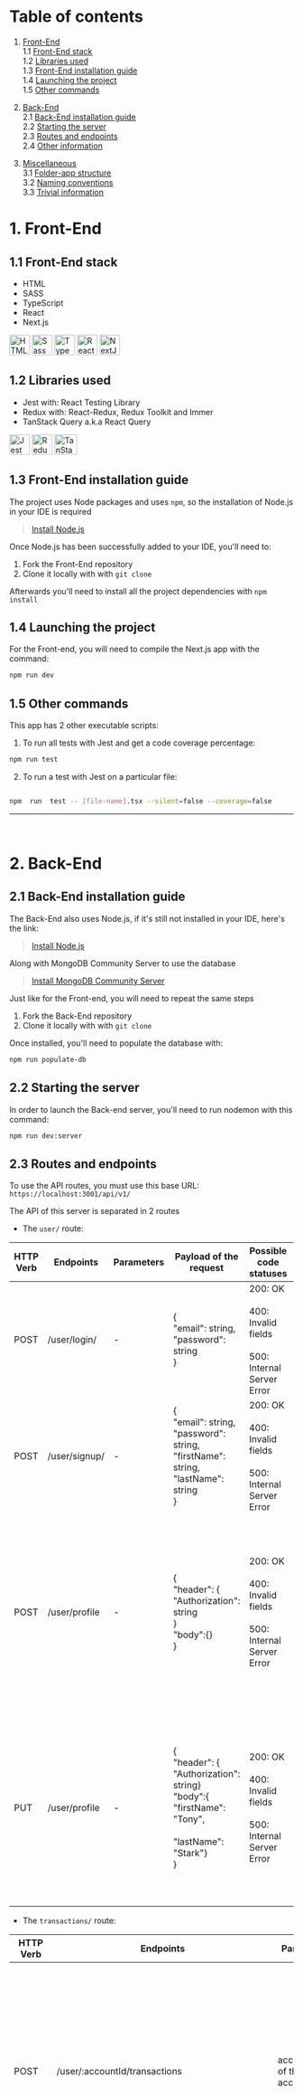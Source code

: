 
# Table of contents

1. [Front-End](#1-front-end) <br>
 1.1 [Front-End stack](#11-front-end-stack)<br>
 1.2 [Libraries used](#12-libraries-used)<br>
 1.3 [Front-End installation guide](#13-front-end-installation-guide)<br>
 1.4 [Launching the project](#14-launching-the-project)<br>
 1.5 [Other commands](#15-other-commands)<br>

2. [Back-End](#2-back-end) <br>
   2.1 [Back-End installation guide](#21-back-end-installation-guide)<br>
   2.2 [Starting the server](#22-starting-the-server)<br>
   2.3 [Routes and endpoints](#23-routes-and-endpoints)<br>
   2.4 [Other information](#24-other-information)<br>

3. [Miscellaneous](#3-miscellaneous) <br>
   3.1 [Folder-app structure](#31-folder-app-structure) <br>
   3.2 [Naming conventions](#32-naming-conventions) <br>
   3.3 [Trivial information](#33-trivial-information) <br>

# 1. Front-End

## 1.1 Front-End stack

- HTML
- SASS
- TypeScript
- React
- Next.js

<a href="https://developer.mozilla.org/en-US/docs/Glossary/HTML5" target="_blank" rel="noreferrer" title="HTML5"><img src="https://raw.githubusercontent.com/danielcranney/readme-generator/main/public/icons/skills/html5-colored.svg" width="36" height="36" alt="HTML5" /></a>
<a href="https://sass-lang.com/" target="_blank" rel="noreferrer" title="SASS"><img src="https://raw.githubusercontent.com/danielcranney/readme-generator/main/public/icons/skills/sass-colored.svg" width="36" height="36" alt="Sass" /></a>
<a href="https://www.typescriptlang.org/" target="_blank" rel="noreferrer" title="TypeScript"><img src="https://raw.githubusercontent.com/danielcranney/readme-generator/main/public/icons/skills/typescript-colored.svg" width="36" height="36" alt="TypeScript" /></a>
<a href="https://reactjs.org/" target="_blank" rel="noreferrer" title="React"><img src="https://raw.githubusercontent.com/danielcranney/readme-generator/main/public/icons/skills/react-colored.svg" width="36" height="36" alt="React" /></a>
<a href="https://nextjs.org/docs" target="_blank" rel="noreferrer" title="Next.js"><img src="https://raw.githubusercontent.com/danielcranney/readme-generator/main/public/icons/skills/nextjs-colored.svg" width="36" height="36" alt="NextJs" /></a>

## 1.2 Libraries used

- Jest with: React Testing Library
- Redux with: React-Redux, Redux Toolkit and Immer
- TanStack Query a.k.a React Query

<a href="https://jestjs.io/" target="_blank" rel="noreferrer" title="Jest"><img src="https://cdn.jsdelivr.net/gh/devicons/devicon/icons/jest/jest-plain.svg" width="36" height="36" alt="Jest" /></a>
<a href="https://redux.js.org" target="_blank" rel="noreferrer" title="Redux"><img src="https://raw.githubusercontent.com/danielcranney/readme-generator/main/public/icons/skills/redux-colored.svg" width="36" height="36" alt="Redux" /></a>
<a  href="https://tanstack.com/"  target="_blank"  rel="noreferrer" title="TanStackQuery a.k.a React Query v4">
<img src="./public/images/svg/tanstack-query.svg" width="40" height="36" alt="TanStack Query(React Query)"/>
</a>

## 1.3 Front-End installation guide

The project uses Node packages and uses `npm`, so the installation of Node.js in your IDE is required

> [Install Node.js](https://nodejs.org/en/)

Once Node.js has been successfully added to your IDE, you'll need to:

1. Fork the Front-End repository
2. Clone it locally with with `git clone`

Afterwards you'll need to install all the project dependencies with `npm install`

## 1.4 Launching the project

For the Front-end, you will need to compile the Next.js app with the command:

```bash
npm run dev
```

## 1.5 Other commands

This app has 2 other executable scripts:

1. To run all tests with Jest and get a code coverage percentage:

```bash
npm run test
```
  
2. To run a test with Jest on a particular file:

```bash

npm  run  test -- [file-name].tsx --silent=false --coverage=false

```

---
<br>

  
# 2. Back-End

## 2.1 Back-End installation guide

The Back-End also uses Node.js, if it's still not installed in your IDE, here's the link:

> [Install Node.js](https://nodejs.org/en/)

Along with MongoDB Community Server to use the database

>[Install MongoDB Community Server](https://www.mongodb.com/try/download/community)

Just like for the Front-end, you will need to repeat the same steps

1. Fork the Back-End repository
2. Clone it locally with with `git clone`

Once installed, you'll need to populate the database with:

```bash
npm run populate-db
```

## 2.2 Starting the server

In order to launch the Back-end server, you'll need to run nodemon with this command:

```bash
npm run dev:server
```

## 2.3 Routes and endpoints

To use the API routes, you must use this base URL: `https://localhost:3001/api/v1/`

The API of this server is separated in 2 routes

- The `user/` route:

| HTTP Verb | Endpoints     | Parameters | Payload of the request                                                                                             | Possible code statuses                                               | Payload of the response                                                                                                                                                                             | Description of the body                                                 |
| --------- | ------------- | ---------- | ------------------------------------------------------------------------------------------------------------------ | -------------------------------------------------------------------- | --------------------------------------------------------------------------------------------------------------------------------------------------------------------------------------------------- | ----------------------------------------------------------------------- |
| POST      | /user/login/  | -          | {<br>   "email": string,<br>   "password": string<br>}                                                             | 200: OK<br><br>400: Invalid fields<br><br>500: Internal Server Error | {<br>  "token": string<br>}                                                                                                                                                                         | Gives a JSON Web Token when the user fills the<br>form fields correctly |
| POST      | /user/signup/ | -          | {<br>  "email": string,<br>  "password": string,<br>  "firstName": string,<br>  "lastName": string<br>}            | 200: OK<br><br>400: Invalid fields<br><br>500: Internal Server Error | {<br> "status":0,<br> "message": string,<br> "body":{<br>   "id":string,<br>   "email": string,<br>  }<br>}                                                                                         | Creates the user in the database and sends back an id and an email      |
| POST      | /user/profile | -          | {<br>"header": {<br> "Authorization": string<br>}<br>"body":{}<br>}                                                | 200: OK<br><br>400: Invalid fields<br><br>500: Internal Server Error | {  "status": number,<br>  "message": string,<br>  "body": {    "email": string,    "firstName": string,    "lastName": string,    "createdAt": Date,    "updatedAt": Date,    "id": string  }<br>}  | Retrieves the profile data of the user                                  |
| PUT       | /user/profile | -          | {<br>"header": { "Authorization": string}<br>"body":{<br>  "firstName": "Tony",<br><br>  "lastName": "Stark"}<br>} | 200: OK<br><br>400: Invalid fields<br><br>500: Internal Server Error | {  "status": number,  <br> "message": string, <br> "body": {    "email": string,    "firstName": string,    "lastName": string,    "createdAt": Date,    "updatedAt": Date,    "id": string  }<br>} | Modifies the first and/or last name of the user                         |

- The `transactions/` route:

| HTTP Verb | Endpoints                                          | Parameters                                                                     | Payload of the request                                                                                                                                                                                                                               | Possible code statuses                                                                                                                     | Payload of the response                                                                                                                                                              | Description of the body                                                                                                                                                                            |
| --------- | -------------------------------------------------- | ------------------------------------------------------------------------------ | ---------------------------------------------------------------------------------------------------------------------------------------------------------------------------------------------------------------------------------------------------- | ------------------------------------------------------------------------------------------------------------------------------------------ | ------------------------------------------------------------------------------------------------------------------------------------------------------------------------------------ | -------------------------------------------------------------------------------------------------------------------------------------------------------------------------------------------------- |
| POST      | /user/:accountId/transactions                      | accountId: ID of the bank account                                              | {<br> "header":{ <br>   "Authorization": string<br>  },<br><br> "body":{<br>  accountId: string<br> }<br>}                                                                                                                                           | 200: OK<br><br>400: Bad request<br><br>401: Unauthenticated<br><br>403: Unauthorized<br><br>404: Not found<br><br>500: Internal error      | [<br> {<br>  transactionId: string,<br>  date: Date,<br>  description: string,<br>  amount: number,<br>  balance: number<br> },<br>...<br>]                                          | Returns an array of all the transactions<br>containing their<br>- transaction ID<br>- their date<br>- their description<br>- their amount<br>-the account balance after the transaction            |
| POST      | /user/:accountId/transactions/:transactionId       | accountId: ID of the bank account <br><br>transactionId: ID of the transaction | {<br> "header": {<br>  "Authorization": string<br>}<br> "body":{<br>  accountId: string,<br>  transactionId: string<br> }<br>}                                                                                                                       | 200: OK<br><br>400: Bad request<br><br>401: Unauthenticated<br><br>403: Unauthorized<br><br>404: Not found<br><br>500: Internal error      | {<br> transactionId: string,<br> date:Date,<br> description:string,<br> amount:number,<br> balance:number,<br> transactionType: number,<br> category: string,<br> notes: string<br>} | Returns an object of a particular transaction<br>containing more information about it such as:<br><br>- the type of transaction<br><br>- the category<br><br>- the notes left by the account owner |
| POST      | /user/:accountId/transactions/:transactionId/other | accountId: ID of the bank account<br><br>transactionId: ID of the transaction  | {<br>  "header": {<br>   "Authorization": string<br>  }<br>  "body":{<br>   accountId: string,<br>   transactionId: string,<br>   infoToAdd: {<br>     transactionType: string,<br>     category: string,<br>     notes: string,<br>   }<br>  }<br>} | 201: Created<br><br>400: Bad request<br><br>401: Unauthenticated<br><br>403: Unauthorized<br><br>404: Not found<br><br>500: Internal error | {<br> message: string<br>}                                                                                                                                                           | Returns a message saying if the infos were <br>successfully added or not                                                                                                                           |
| PUT       | /user/:accountId/transactions/:transactionId/other | accountId: ID of the bank account <br><br>transactionId: ID of the transaction | {<br> "header":{<br>  "Authorization":string<br> }<br><br> "body":{<br>  accountId:string,<br>  transactionId:string,<br>  infoToModify:{<br>   transactionType:string,<br>   category:string,<br>   notes:string<br>  }<br> }<br>}                  | 201: Created<br><br>400: Bad request<br><br>401: Unauthenticated<br><br>403: Unauthorized<br><br>404: Not found<br><br>500: Internal error | <br>{<br> message: string<br>}                                                                                                                                                       | Returns a message saying if the infos were<br>successfully changed or not                                                                                                                          |
| DELETE    | /user/:accountId/transactions/:transactionId/other | accountId: ID of the bank account <br><br>transactionId: ID of the transaction | {<br> "header":{<br>  "Authorization":string<br> }<br> "body":{<br>  accountId:string,<br>  transactionId:string,<br>  infoToAdd:{<br>   transactionType:boolean,<br>   category:boolean,<br>   notes:boolean,<br>  }<br> }<br>}                     | 200: OK<br><br>400: Bad request<br><br>401: Unauthenticated<br><br>403: Unauthorized<br><br>404: Not found<br><br>500: Internal error      | <br>{<br> message: string<br>}                                                                                                                                                       | Returns a message saying if the infos were<br>successfully deleted or not                                                                                                                          |  |

## 2.4 Other information

To view a more detailed installation guide, you can go on the
[repository of the Back-End](https://github.com/OpenClassrooms-Student-Center/Project-10-Bank-API) of the project

---
<br>
  
# 3. Miscellaneous

## 3.1 Folder app structure

Here's the current folders structure for the application

```bash

P13/
|
|
|– argent-bank/
|  |
|  |– ...
|
|
|
|– P10-Bank-API
|  |
|  |– ...

```

## 3.2 Naming conventions

- File and folder names: `kebab-case`

   example: `helper-functions.tsx`

- CSS: `kebab-case`
 examples:

  ```css
  .main-page{...};
  --bg-primary: red;
  ```

- JS: `camelCase`, ⁣`PascalCase` and `SNAKE_CASE`

 1. For variable names: `camelCase`
 2. For class and component names: `PascalCase`
 3. For contextualized constants names: `SNAKE_CASE`

 examples:

 ```js
 const dataValues = [{value: 5}, {value: 2}];

 class Service{...}

 function Header(){...}

 const MAX_32_BIT_UNSIGNED_INTEGER = 2_147_483_647;
 ```


## 3.3 Trivial information
This project has: 
 
 - A responsive design
 - A dark/light theme
 - A Swagger API documentation is available in this address: http://localhost:3001/api-docs/#/
 - This project uses SSR (Server-side rendering)
  
